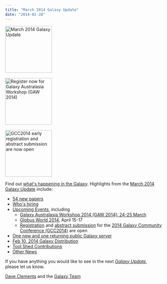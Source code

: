 ```yaml
---
title: "March 2014 Galaxy Update"
date: "2014-02-28"
---
```

<div class='right'>
<a href='/galaxy-updates/2014-03/'><img src="/images/logos/GalaxyUpdate200.png" alt="March 2014 Galaxy Update" width=150 /></a>
<br /><br />
<a href='/galaxy-updates/2014-03/#galaxy-australasia-workshop-2014-24-25-march'><img src="/images/logos/GAW2014-200.png" alt="Register now for Galaxy Australasia Workshop (GAW 2014)" width="150" /></a><br /><br />
<a href='/galaxy-updates/2014-03/#gcc2014-june-30---july-2-baltimore'><img src="/images/logos/GCC2014LogoWide200.png" alt="GCC2014 early registration and abstract submission are now open" width="150" /></a>
</div>

Find out [what's happening in the Galaxy](/galaxy-updates/2014-03/).  Highlights from the [March 2014 Galaxy Update](/galaxy-updates/2014-03/) include:

* [54 new papers](/galaxy-updates/2014-03/#new-papers)
* [Who's hiring](/galaxy-updates/2014-03/#whos-hiring)
* [Upcoming Events](/galaxy-updates/2014-03/#events), including
  * [Galaxy Australasia Workshop 2014 (GAW 2014): 24-25 March](/galaxy-updates/2014-03/#galaxy-australasia-workshop-2014-24-25-march)
  * [Globus World 2014](/galaxy-updates/2014-03/#globus-world-2014), April 15-17
  * [Registration](/galaxy-updates/2014-03/#registration-is-open) and [abstract submission](/galaxy-updates/2014-03/#abstract-submission-is-open) for the [2014 Galaxy Community Conference (GCC2014)](/galaxy-updates/2014-03/#gcc2014-june-30---july-2-baltimore) are open
* [One new and one returning public Galaxy server](/galaxy-updates/2014-03/#new-public-servers)
* [Feb 10, 2014 Galaxy Distribution](/galaxy-updates/2014-03/#galaxy-distributions)
* [Tool Shed Contributions](/galaxy-updates/2014-03/#toolshed-contributions)
* [Other News](/galaxy-updates/2014-03/#other-news)

If you have anything you would like to see in the next *[Galaxy Update](/galaxy-updates/)*, please let us know.

[Dave Clements](/people/dave-clements/) and the [Galaxy Team](/galaxy-team/)
